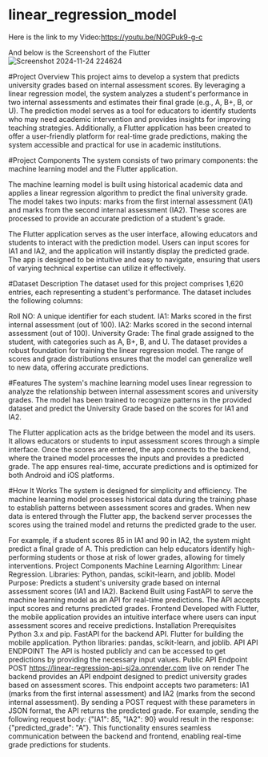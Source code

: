 # linear_regression_model
Here is the link to my Video:https://youtu.be/N0GPuk9-g-c


And below is the Screenshort of the Flutter
![Screenshot 2024-11-24 224624](https://github.com/user-attachments/assets/6e632731-2068-4614-aee3-ca0d37f2270e)

#Project Overview
This project aims to develop a system that predicts university grades based on internal assessment scores. By leveraging a linear regression model, the system analyzes a student's performance in two internal assessments and estimates their final grade (e.g., A, B+, B, or U). The prediction model serves as a tool for educators to identify students who may need academic intervention and provides insights for improving teaching strategies. Additionally, a Flutter application has been created to offer a user-friendly platform for real-time grade predictions, making the system accessible and practical for use in academic institutions.

#Project Components
The system consists of two primary components: the machine learning model and the Flutter application.

The machine learning model is built using historical academic data and applies a linear regression algorithm to predict the final university grade. The model takes two inputs: marks from the first internal assessment (IA1) and marks from the second internal assessment (IA2). These scores are processed to provide an accurate prediction of a student's grade.

The Flutter application serves as the user interface, allowing educators and students to interact with the prediction model. Users can input scores for IA1 and IA2, and the application will instantly display the predicted grade. The app is designed to be intuitive and easy to navigate, ensuring that users of varying technical expertise can utilize it effectively.

#Dataset Description
The dataset used for this project comprises 1,620 entries, each representing a student's performance. The dataset includes the following columns:

Roll NO: A unique identifier for each student.
IA1: Marks scored in the first internal assessment (out of 100).
IA2: Marks scored in the second internal assessment (out of 100).
University Grade: The final grade assigned to the student, with categories such as A, B+, B, and U.
The dataset provides a robust foundation for training the linear regression model. The range of scores and grade distributions ensures that the model can generalize well to new data, offering accurate predictions.

#Features
The system's machine learning model uses linear regression to analyze the relationship between internal assessment scores and university grades. The model has been trained to recognize patterns in the provided dataset and predict the University Grade based on the scores for IA1 and IA2.

The Flutter application acts as the bridge between the model and its users. It allows educators or students to input assessment scores through a simple interface. Once the scores are entered, the app connects to the backend, where the trained model processes the inputs and provides a predicted grade. The app ensures real-time, accurate predictions and is optimized for both Android and iOS platforms.

#How It Works
The system is designed for simplicity and efficiency. The machine learning model processes historical data during the training phase to establish patterns between assessment scores and grades. When new data is entered through the Flutter app, the backend server processes the scores using the trained model and returns the predicted grade to the user.

For example, if a student scores 85 in IA1 and 90 in IA2, the system might predict a final grade of A. This prediction can help educators identify high-performing students or those at risk of lower grades, allowing for timely interventions.
Project Components
Machine Learning
Algorithm: Linear Regression.
Libraries: Python, pandas, scikit-learn, and joblib.
Model Purpose: Predicts a student's university grade based on internal assessment scores (IA1 and IA2).
Backend
Built using FastAPI to serve the machine learning model as an API for real-time predictions.
The API accepts input scores and returns predicted grades.
Frontend
Developed with Flutter, the mobile application provides an intuitive interface where users can input assessment scores and receive predictions.
Installation Prerequisites
Python 3.x and pip.
FastAPI for the backend API.
Flutter for building the mobile application.
Python libraries: pandas, scikit-learn, and joblib.
API API ENDPOINT The API is hosted publicly and can be accessed to get predictions by providing the necessary input values. Public API Endpoint POST https://linear-regression-api-sj2a.onrender.com live on render
The backend provides an API endpoint designed to predict university grades based on assessment scores. This endpoint accepts two parameters: IA1 (marks from the first internal assessment) and IA2 (marks from the second internal assessment). By sending a POST request with these parameters in JSON format, the API returns the predicted grade. For example, sending the following request body: {"IA1": 85, "IA2": 90} would result in the response: {"predicted_grade": "A"}. This functionality ensures seamless communication between the backend and frontend, enabling real-time grade predictions for students.


